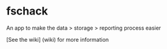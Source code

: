fschack
=======

An app to make the data > storage > reporting process easier

[See the wiki] (wiki) for more information